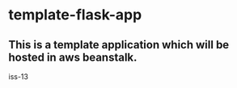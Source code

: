 # template-flask-app

## This is a template application which will be hosted in aws beanstalk. 
iss-13
